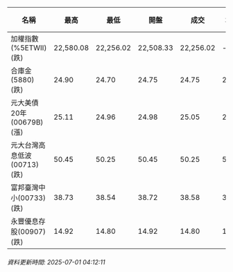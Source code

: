 | 名稱 | 最高 | 最低 | 開盤 | 成交 | 均價 | 成交金額(億) | 昨收 | 漲跌幅 | 漲跌 | 總量 | 昨量 | 振幅 |
| -------- | -------- | -------- | -------- |-------- | -------- | -------- |-------- |-------- |-------- | -------- | -------- |-------- |
|加權指數(%5ETWII) (跌)|22,580.08|22,256.02|22,508.33|22,256.02|-|3,551.07|22,580.08|1.44%|324.06|5,694,854|0|1.44%|
|合庫金(5880) (跌)|24.90|24.70|24.75|24.75|24.79|3.65|25.00|1.00%|0.25|14,719|10,409|0.80%|
|元大美債20年(00679B) (漲)|25.11|24.96|24.98|25.05|25.03|11.01|24.95|0.40%|0.10|43,994|55,731|0.60%|
|元大台灣高息低波(00713) (跌)|50.45|50.25|50.45|50.25|50.34|3.97|50.45|0.40%|0.20|7,894|5,583|0.40%|
|富邦臺灣中小(00733) (跌)|38.73|38.54|38.72|38.58|38.60|0.250|38.72|0.36%|0.14|647|723|0.49%|
|永豐優息存股(00907) (跌)|14.92|14.80|14.92|14.80|14.83|0.096|14.92|0.80%|0.12|646|844|0.80%|
###### 資料更新時間: 2025-07-01 04:12:11